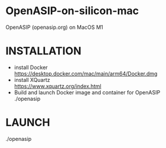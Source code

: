 # OpenASIP-on-silicon-mac

OpenASIP (openasip.org) on MacOS M1

# INSTALLATION

- install Docker  
  https://desktop.docker.com/mac/main/arm64/Docker.dmg
- install XQuartz  
  https://www.xquartz.org/index.html
- Build and launch Docker image and container for OpenASIP  
  ./openasip

# LAUNCH

./openasip
